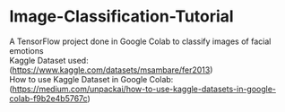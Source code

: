 # Image-Classification-Tutorial
A TensorFlow project done in Google Colab to classify images of facial emotions\
Kaggle Dataset used: (https://www.kaggle.com/datasets/msambare/fer2013) \
How to use Kaggle Dataset in Google Colab: (https://medium.com/unpackai/how-to-use-kaggle-datasets-in-google-colab-f9b2e4b5767c)
